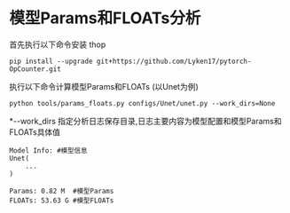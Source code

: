 # 模型Params和FLOATs分析
首先执行以下命令安装 thop 
```
pip install --upgrade git+https://github.com/Lyken17/pytorch-OpCounter.git
```
执行以下命令计算模型Params和FLOATs (以Unet为例)
```
python tools/params_floats.py configs/Unet/unet.py --work_dirs=None
```
*--work_dirs 指定分析日志保存目录,日志主要内容为模型配置和模型Params和FLOATs具体值

```
Model Info: #模型信息
Unet(
    ...
)

Params: 0.82 M  #模型Params
FLOATs: 53.63 G #模型FLOATs
```